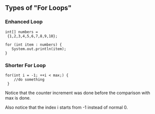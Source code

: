 ## Types of "For Loops"

### Enhanced Loop
```
int[] numbers = 
 {1,2,3,4,5,6,7,8,9,10};

for (int item : numbers) {
   System.out.println(item);
}
```

### Shorter For Loop
```
for(int i = -1; ++i < max;) {
    //do something
 }
```
Notice that the counter increment was done before the comparison with max is done.

Also notice that the index i starts from -1 instead of normal 0.

